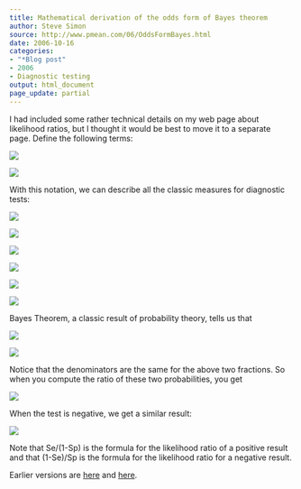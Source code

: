 ```yaml
---
title: Mathematical derivation of the odds form of Bayes theorem
author: Steve Simon
source: http://www.pmean.com/06/OddsFormBayes.html
date: 2006-10-16
categories:
- "*Blog post"
- 2006
- Diagnostic testing
output: html_document
page_update: partial
---
```


I had included some rather technical details on my web page about
likelihood ratios, but I thought it would be best to move it to a
separate page. Define the following terms:

![](http://www.pmean.com/new-images/06/OddsFormBayes01.gif)

![](http://www.pmean.com/new-images/06/OddsFormBayes02.gif)

With this notation, we can describe all the classic measures for
diagnostic tests:

![](http://www.pmean.com/new-images/06/OddsFormBayes03.gif)

![](http://www.pmean.com/new-images/06/OddsFormBayes04.gif)

![](http://www.pmean.com/new-images/06/OddsFormBayes05.gif)

![](http://www.pmean.com/new-images/06/OddsFormBayes06.gif)

![](http://www.pmean.com/new-images/06/OddsFormBayes07.gif)

![](http://www.pmean.com/new-images/06/OddsFormBayes08.gif)

Bayes Theorem, a classic result of probability theory, tells us that

![](http://www.pmean.com/new-images/06/OddsFormBayes09.gif)

![](http://www.pmean.com/new-images/06/OddsFormBayes10.gif)

Notice that the denominators are the same for the above two fractions.
So when you compute the ratio of these two probabilities, you get

![](http://www.pmean.com/new-images/06/OddsFormBayes11.gif)

When the test is negative, we get a similar result:

![](http://www.pmean.com/new-images/06/OddsFormBayes12.gif)

Note that Se/(1-Sp) is the formula for the likelihood ratio of a
positive result and that (1-Se)/Sp is the formula for the likelihood
ratio for a negative result.

Earlier versions are [here][sim1] and [here][sim2].

[sim1]: http://www.pmean.com/06/OddsFormBayes.html
[sim2]: http://new.pmean.com/OddsFormBayes/

